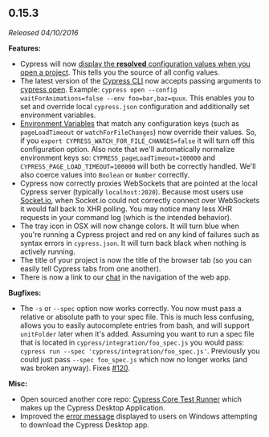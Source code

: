 ## 0.15.3

_Released 04/10/2016_

**Features:**

- Cypress will now
  [display the **resolved** configuration values when you open a project](/guides/references/configuration#Resolved-Configuration).
  This tells you the source of all config values.
- The latest version of the [Cypress CLI](/guides/guides/command-line) now
  accepts passing arguments to
  [cypress open](/guides/guides/command-line#cypress-open). Example:
  `cypress open --config waitForAnimations=false --env foo=bar,baz=quux`. This
  enables you to set and override local `cypress.json` configuration and
  additionally set environment variables.
- [Environment Variables](/guides/guides/environment-variables) that match any
  configuration keys (such as `pageLoadTimeout` or `watchForFileChanges`) now
  override their values. So, if you
  `export CYPRESS_WATCH_FOR_FILE_CHANGES=false` it will turn off this
  configuration option. Also note that we'll automatically normalize environment
  keys so: `CYPRESS_pageLoadTimeout=100000` and
  `CYPRESS_PAGE_LOAD_TIMEOUT=100000` will both be correctly handled. We'll also
  coerce values into `Boolean` or `Number` correctly.
- Cypress now correctly proxies WebSockets that are pointed at the local Cypress
  server (typically `localhost:2020`). Because most users use
  [Socket.io](http://socket.io/), when Socket.io could not correctly connect
  over WebSockets it would fall back to XHR polling. You may notice many less
  XHR requests in your command log (which is the intended behavior).
- The tray icon in OSX will now change colors. It will turn blue when you're
  running a Cypress project and red on any kind of failures such as syntax
  errors in `cypress.json`. It will turn back black when nothing is actively
  running.
- The title of your project is now the title of the browser tab (so you can
  easily tell Cypress tabs from one another).
- There is now a link to our [chat](https://gitter.im/cypress-io/cypress) in the
  navigation of the web app.

**Bugfixes:**

- The `-s` or `--spec` option now works correctly. You now must pass a relative
  or absolute path to your spec file. This is much less confusing, allows you to
  easily autocomplete entries from bash, and will support `unitFolder` later
  when it's added. Assuming you want to run a spec file that is located in
  `cypress/integration/foo_spec.js` you would pass:
  `cypress run --spec 'cypress/integration/foo_spec.js'`. Previously you could
  just pass `--spec foo_spec.js` which now no longer works (and was broken
  anyway). Fixes [#120](https://github.com/cypress-io/cypress/issues/120).

**Misc:**

- Open sourced another core repo:
  [Cypress Core Test Runner](https://github.com/cypress-io/cypress/tree/develop/packages/desktop-gui)
  which makes up the Cypress Desktop Application.
- Improved the
  [error message](https://github.com/cypress-io/cypress/issues/74#issuecomment-208422453)
  displayed to users on Windows attempting to download the Cypress Desktop app.
